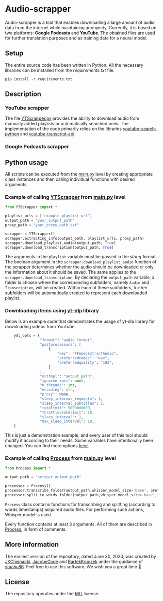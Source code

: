 # Audio-scrapper

Audio-scrapper is a tool that enables downloading a large amount of audio data from the internet while maintaining anonymity. Currently, it is based on two platforms: **Google Podcasts** and **YouTube**. The obtained files are used for further translation purposes and as training data for a neural model.

## Setup

The entire source code has been written in Python. All the necessary libraries can be installed from the *requirements.txt* file.

```text
pip install -r requirements.txt
```

## Description

### YouTube scrapper

The file [YTScrapper.py](YTScrapper.py) provides the ability to download audio from manually added playlists or automatically searched ones. The implementation of the code primarily relies on the libraries [youtube-search-python](https://pypi.org/project/youtube-search-python/) and [youtube-transcript-api](https://pypi.org/project/youtube-transcript-api/).

### Google Podcasts scrapper

## Python usage

All scripts can be executed from the [main.py](main.py) level by creating appropriate class instances and then calling individual functions with desired arguments.

### Example of calling [YTScrapper](YTScrapper.py) from [main.py](main.py) level

```python
from YTScrapper import *

playlist_urls = ['example_playlist_url']
output_path = "your_output_path"
proxy_path = "your_proxy_path.txt"

scrapper = YTScrapper()
scrapper.extracting_info(output_path, playlist_urls, proxy_path)
scrapper.download_playlist_audio(output_path, True)
scrapper.download_transcription(output_path, True)
```

The arguments in the ```playlist``` variable must be passed in the *string* format. The boolean argument in the ```scrapper.download_playlist_audio``` function of the scrapper determines whether the audio should be downloaded or only the information about it should be saved. The same applies to the ```scrapper.download_transcription```. By declaring the `output_path` variable, a folder is chosen where the corresponding subfolders, namely `Audio` and `Transcription`, will be created. Within each of these subfolders, further subfolders will be automatically created to represent each downloaded playlist.

### Downloading items using [yt-dlp](https://github.com/yt-dlp/yt-dlp) library

Below is an example code that demonstrates the usage of yt-dlp library for downloading videos from YouTube.

```python
    ydl_opts = {
                "format": "audio_format",
                "postprocessors": [
                    {
                        "key": "FFmpegExtractAudio",
                        "preferredcodec": "wav",
                        "preferredquality": "192",
                    }
                ],
                "outtmpl": "uotput_path",
                "ignoreerrors": bool,
                "n_threads": int,
                "encoding": str,
                "proxy": None,
                "sleep_interval_requests": 3,
                "sleep_interval_subtitles": 2,
                "ratelimit": 5000000000,
                "throttledratelimit": 10,
                "sleep_interval": 1,
                "max_sleep_interval": 10,
    }
```

This is just a demonstration example, and every user of this tool should modify it according to their needs. Some variables have intentionally been changed. You can find more options [here](https://github.com/yt-dlp/yt-dlp/blob/master/yt_dlp/YoutubeDL.py).

### Example of calling [Process](Process.py) from [main.py](main.py) level

```python
from Process import *

output_path = "scraper_output_path" 

processor = Process()
processor.transcribe_folder(output_path,whisper_model_size='base', preferred_device='cpu',language_detection=False)
processor.split_to_words_folder(output_path,whisper_model_size='base', preferred_device='cpu')
```

```Process``` class contains functions for transcribing and splitting (according to words timestamps) acquired audio files. For performing such actions, Whisper model is used.

Every function contains at least 3 arguments. All of them are described in [Process](Process.py), in form of comments.

## More information

The earliest version of the repository, dated June 30, 2023, was created by [JKChojnacki](https://github.com/JKChojnacki), [JacobeCode](https://github.com/JacobeCode) and [BartekKruczek](https://github.com/BartekKruczek) under the guidance of [stachu86](https://github.com/stachu86). Feel free to use this software. We wish you a great time :raised_hands:

## License

The repository operates under the [MIT](LICENSE) license.
